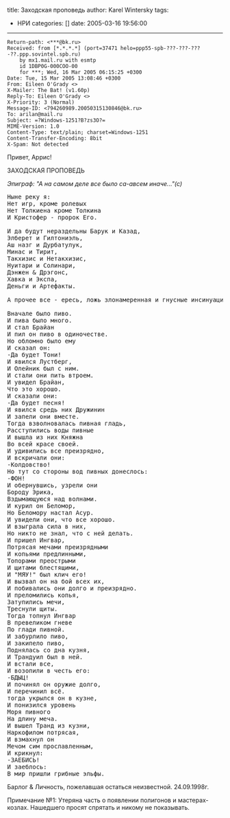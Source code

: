 title: Заходская проповедь
author: Karel Wintersky
tags:
  - НРИ
categories: []
date: 2005-03-16 19:56:00
---

```
Return-path: <***@bk.ru>
Received: from [*.*.*.*] (port=37471 helo=ppp55-spb-???-???-???-??.ppp.sovintel.spb.ru)
	by mx1.mail.ru with esmtp 
	id 1DBP0G-000COO-00
	for ***; Wed, 16 Mar 2005 06:15:25 +0300
Date: Tue, 15 Mar 2005 13:08:46 +0300
From: Eileen O'Grady <>
X-Mailer: The Bat! (v1.60p)
Reply-To: Eileen O'Grady <>
X-Priority: 3 (Normal)
Message-ID: <794260989.20050315130846@bk.ru>
To: arilan@mail.ru
Subject: =?Windows-1251?B?zs3O?=
MIME-Version: 1.0
Content-Type: text/plain; charset=Windows-1251
Content-Transfer-Encoding: 8bit
X-Spam: Not detected
```

Привет, Аррис!

ЗАХОДСКАЯ ПРОПОВЕДЬ

<i>Эпиграф: "А на самом деле все было са-авсем иначе..."(с)</i>

<pre>
Ныне реку я:
Нет игр, кроме ролевых
Нет Толкиена кроме Толкина
И Кристофер - пророк Его.

И да будут нераздельны Барук и Казад,
Элберет и Гилтониэль,
Аш назг и Дурбатулук,
Минас и Тирит,
Такхизис и Нетакхизис,
Нуитари и Солинари,
Дэнжен & Дрэгонс,
Хавка и Экспа,
Деньги и Артефакты.

А прочее все - ересь, ложь злонамеренная и гнусные инсинуации.

Вначале было пиво.
И пива было много.
И стал Брайан
И пил он пиво в одиночестве.
Но обломно было ему
И сказал он:
-Да будет Тони!
И явился Лустберг,
И Олейник был с ним.
И стали они пить втроем.
И увидел Брайан,
Что это хорошо.
И сказали они:
-Да будет песня!
И явился средь них Дружинин
И запели они вместе.
Тогда взволновалась пивная гладь,
Расступились воды пивные
И вышла из них Княжна
Во всей красе своей.
И удивились все преизрядно,
И вскричали они:
-Колдовство!
Но тут со стороны вод пивных донеслось:
-ФОН!
И обернувшись, узрели они
Бороду Эрика,
Вздымающуюся над волнами.
И курил он Беломор,
Но Беломору настал Асур.
И увидели они, что все хорошо.
И взыграла сила в них,
Но никто не знал, что с ней делать.
И пришел Ингвар,
Потрясая мечами преизрядными
И копьями предлинными,
Топорами преострыми
И щитами блестящими,
И "МЯУ!" был клич его!
И вызвал он на бой всех их,
И побивались они долго и преизрядно.
И преломились копья,
Затупились мечи,
Треснули щиты.
Тогда топнул Ингвар
В превеликом гневе
По глади пивной.
И забурлило пиво,
И закипело пиво,
Поднялась со дна кузня,
И Трандуил был в ней.
И встали все,
И возопили в честь его:
-БДЫЦ!
И починял он оружие долго,
И перечинил всё.
тогда укрылся он в кузне,
И понизился уровень
Моря пивного
На длину меча.
И вышел Транд из кузни,
Наркофилом потрясая,
И взмахнул он
Мечом сим прославленным,
И крикнул:
-ЗАЕБИСЬ!
И заеблось:
В мир пришли грибные эльфы.
</pre>

Барлог & Личность, пожелавшая остаться неизвестной. 24.09.1998г.

Примечание №1: Утеряна часть о появлении полигонов и мастерах-козлах.
Нашедшего просят спрятать и никому не показывать.
<br/>


